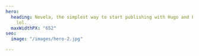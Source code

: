 ```yaml
---
hero:
  heading: Novela, the simplest way to start publishing with Hugo and Forestry. Haha
    lol.
  maxWidthPX: "652"
seo:
  image: "/images/hero-2.jpg"

---
```

